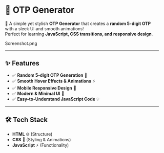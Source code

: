 # 🔢 OTP Generator

🚀 A simple yet stylish **OTP Generator** that creates a **random 5-digit OTP** with a sleek UI and smooth animations!  
Perfect for learning **JavaScript, CSS transitions, and responsive design**.  

Screenshot.png

---

## ✨ Features

- ✅ **Random 5-digit OTP Generation** 🔢  
- ✅ **Smooth Hover Effects & Animations** ⚡  
- ✅ **Mobile Responsive Design** 📱  
- ✅ **Modern & Minimal UI** 🎨  
- ✅ **Easy-to-Understand JavaScript Code** 💡  

---

## 🛠️ Tech Stack

- **HTML** 🌐 (Structure)  
- **CSS** 🎨 (Styling & Animations)  
- **JavaScript** ⚡ (Functionality)  
